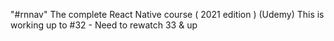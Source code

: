 "#rnnav" 
The complete React Native course ( 2021 edition ) (Udemy)
This is working up to #32 - Need to rewatch 33 & up 

